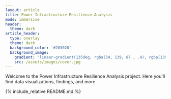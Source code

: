 ```yaml
---
layout: article
title: Power Infrastructure Resilience Analysis
mode: immersive
header:
  theme: dark
article_header:
  type: overlay
  theme: dark
  background_color: '#203028'
  background_image:
    gradient: 'linear-gradient(135deg, rgba(34, 139, 87 , .4), rgba(139, 34, 139, .4))'
    src: /assets/images/cover.jpg
---
```


Welcome to the Power Infrastructure Resilience Analysis project.
Here you'll find data visualizations, findings, and more.

{% include_relative README.md %}
